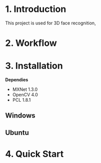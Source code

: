 # 1. Introduction
This project is used for 3D face recognition,
# 2. Workflow

# 3. Installation

**Dependies**
- MXNet     1.3.0
- OpenCV    4.0
- PCL       1.8.1

## Windows

## Ubuntu

# 4. Quick Start